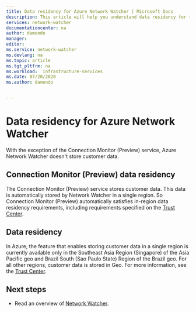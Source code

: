 ```yaml
---
title: Data residency for Azure Network Watcher | Microsoft Docs
description: This article will help you understand data residency for the Azure Network Watcher service.
services: network-watcher
documentationcenter: na
author: damendo
manager:
editor:
ms.service: network-watcher
ms.devlang: na
ms.topic: article
ms.tgt_pltfrm: na
ms.workload:  infrastructure-services
ms.date: 07/20/2020
ms.author: damendo


---
```


# Data residency for Azure Network Watcher
With the exception of the Connection Monitor (Preview) service, Azure Network Watcher doesn't store customer data.


## Connection Monitor (Preview) data residency
The Connection Monitor (Preview) service stores customer data. This data is automatically stored by Network Watcher in a single region. So Connection Monitor (Preview) automatically satisfies in-region data residency requirements, including requirements specified on the [Trust Center](https://azuredatacentermap.azurewebsites.net/).

## Data residency
In Azure, the feature that enables storing customer data in a single region is currently available only in the Southeast Asia Region (Singapore) of the Asia Pacific geo and Brazil South (Sao Paulo State) Region of the Brazil geo. For all other regions, customer data is stored in Geo. For more information, see the [Trust Center](https://azuredatacentermap.azurewebsites.net/).

## Next steps

* Read an overview of [Network Watcher](https://docs.microsoft.com/azure/network-watcher/network-watcher-monitoring-overview).
